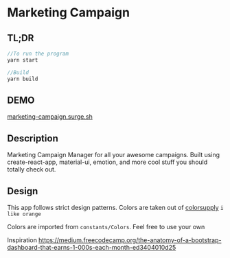 # Marketing Campaign

## TL;DR

```javascript
//To run the program
yarn start

//Build
yarn build
```

## DEMO

[marketing-campaign.surge.sh](https://marketing-campaign.surge.sh)



## Description

Marketing Campaign Manager for all your awesome campaigns. Built using create-react-app, material-ui, emotion, and more cool stuff you should totally check out.


## Design

This app follows strict design patterns. Colors are taken out of [colorsupply](http://www.colorsupplyyy.com) `i like orange`

Colors are imported from `constants/Colors`. Feel free to use your own

Inspiration
https://medium.freecodecamp.org/the-anatomy-of-a-bootstrap-dashboard-that-earns-1-000s-each-month-ed3404010d25
